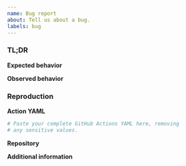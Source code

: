 ```yaml
---
name: Bug report
about: Tell us about a bug.
labels: bug
---
```


### TL;DR
<!-- Describe the bug in 1-2 sentences below. -->

**Expected behavior**
<!-- What did you expect to happen? Please share below. -->

**Observed behavior**
<!-- What did happened instead? Please share below. -->


### Reproduction

**Action YAML**
<!-- Add your complete GitHub Actions YAML below. -->

```yaml
# Paste your complete GitHub Actions YAML here, removing
# any sensitive values.
```

**Repository**
<!-- Is your repository public? If so, please link to it. -->
<!-- If your repository is not public, delete this section. -->


**Additional information**
<!-- Are you running custom workers? Doing something atypical? Etc? -->
